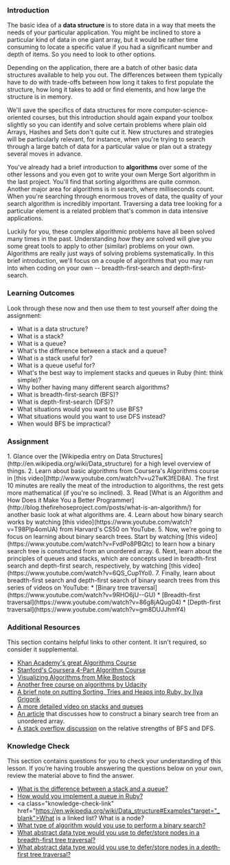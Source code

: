 ### Introduction

The basic idea of a **data structure** is to store data in a way that meets the needs of your particular application.  You might be inclined to store a particular kind of data in one giant array, but it would be rather time consuming to locate a specific value if you had a significant number and depth of items.  So you need to look to other options.

Depending on the application, there are a batch of other basic data structures available to help you out.  The differences between them typically have to do with trade-offs between how long it takes to first populate the structure, how long it takes to add or find elements, and how large the structure is in memory.

We'll save the specifics of data structures for more computer-science-oriented courses, but this introduction should again expand your toolbox slightly so you can identify and solve certain problems where plain old Arrays, Hashes and Sets don't quite cut it.  New structures and strategies will be particularly relevant, for instance, when you're trying to search through a large batch of data for a particular value or plan out a strategy several moves in advance.

You've already had a brief introduction to **algorithms** over some of the other lessons and you even got to write your own Merge Sort algorithm in the last project.  You'll find that sorting algorithms are quite common.  Another major area for algorithms is in search, where milliseconds count.  When you're searching through enormous troves of data, the quality of your search algorithm is incredibly important.  Traversing a data tree looking for a particular element is a related problem that's common in data intensive applications.

Luckily for you, these complex algorithmic problems have all been solved many times in the past.  Understanding *how* they are solved will give you some great tools to apply to other (similar) problems on your own.  Algorithms are really just ways of solving problems systematically.  In this brief introduction, we'll focus on a couple of algorithms that you may run into when coding on your own -- breadth-first-search and depth-first-search.

### Learning Outcomes
Look through these now and then use them to test yourself after doing the assignment:

* What is a data structure?
* What is a stack?
* What is a queue?
* What's the difference between a stack and a queue?
* What is a stack useful for?
* What is a queue useful for?
* What's the best way to implement stacks and queues in Ruby (hint: think simple)?
* Why bother having many different search algorithms?
* What is breadth-first-search (BFS)?
* What is depth-first-search (DFS)?
* What situations would you want to use BFS?
* What situations would you want to use DFS instead?
* When would BFS be impractical?

### Assignment

<div class="lesson-content__panel" markdown="1">
  1. Glance over the [Wikipedia entry on Data Structures](http://en.wikipedia.org/wiki/Data_structure) for a high level overview of things.
  2. Learn about basic algorithms from Coursera's Algorithms course in [this video](http://www.youtube.com/watch?v=u2TwK3fED8A).  The first 10 minutes are really the meat of the introduction to algorithms, the rest gets more mathematical (if you're so inclined).
  3. Read [What is an Algorithm and How Does it Make You a Better Programmer](http://blog.thefirehoseproject.com/posts/what-is-an-algorithm/) for another basic look at what algorithms are.
  4. Learn about how binary search works by watching [this video](https://www.youtube.com/watch?v=T98PIp4omUA) from Harvard's CS50 on YouTube.
  5. Now, we're going to focus on learning about binary search trees. Start by watching [this video](https://www.youtube.com/watch?v=FvdPo8PBQtc) to learn how a binary search tree is constructed from an unordered array.
  6. Next, learn about the principles of queues and stacks, which are concepts used in breadth-first search and depth-first search, respectively, by watching [this video](https://www.youtube.com/watch?v=6QS_Cup1YoI).
  7. Finally, learn about breadth-first search and depth-first search of binary search trees from this series of videos on YouTube:
      * [Binary tree traversal](https://www.youtube.com/watch?v=9RHO6jU--GU)
      * [Breadth-first traversal](https://www.youtube.com/watch?v=86g8jAQug04)
      * [Depth-first traversal](https://www.youtube.com/watch?v=gm8DUJJhmY4)
</div>

### Additional Resources
This section contains helpful links to other content. It isn't required, so consider it supplemental.

* [Khan Academy's great Algorithms Course](https://www.khanacademy.org/computing/computer-science/algorithms)
* [Stanford's Coursera 4-Part Algorithm Course](https://www.coursera.org/specializations/algorithms)
* [Visualizing Algorithms from Mike Bostock](http://bost.ocks.org/mike/algorithms/)
* [Another free course on algorithms by Udacity](https://www.udacity.com/course/cs215)
* [A brief note on putting Sorting, Tries and Heaps into Ruby, by Ilya Grigorik](http://www.igvita.com/2009/03/26/ruby-algorithms-sorting-trie-heaps/)
* [A more detailed video on stacks and queues](https://www.youtube.com/watch?v=idrrIMXXeHM)
* [An article](https://www.crondose.com/2016/06/create-a-binary-search-tree-array/) that discusses how to construct a binary search tree from an unordered array.
* [A stack overflow discussion](https://stackoverflow.com/questions/3332947/when-is-it-practical-to-use-depth-first-search-dfs-vs-breadth-first-search-bf) on the relative strengths of BFS and DFS.

### Knowledge Check
This section contains questions for you to check your understanding of this lesson. If you’re having trouble answering the questions below on your own, review the material above to find the answer.

* <a class="knowledge-check-link" href="https://www.youtube.com/watch?v=6QS_Cup1YoI" target="_blank">What is the difference between a stack and a queue?</a>
* <a class="knowledge-check-link" href="http://blog.thefirehoseproject.com/posts/what-is-an-algorithm/" target="_blank">How would you implement a queue in Ruby?</a>
* <a class="knowledge-check-link" href="https://en.wikipedia.org/wiki/Data_structure#Examples"target="_blank">What is a linked list? What is a node?</a>
* <a class="knowledge-check-link" href="https://youtu.be/T98PIp4omUA?t=20" target="_blank">What type of algorithm would you use to perform a binary search?</a>
* <a class="knowledge-check-link" href="https://youtu.be/86g8jAQug04?t=103" target="_blank">What abstract data type would you use to defer/store nodes in a breadth-first tree traversal?</a>
* <a class="knowledge-check-link" href="https://youtu.be/gm8DUJJhmY4?t=499" target="_blank">What abstract data type would you use to defer/store nodes in a depth-first tree traversal?</a>
